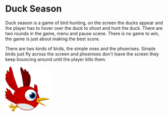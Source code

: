 # Duck Season


Duck season is a game of bird hunting, on the screen the ducks appear and the player has to hover over the duck to shoot and hunt the duck. There are two rounds in the game, menu and pause scene. There is no game to win, the game is just about making the best score.

There are two kinds of birds, the simple ones and the phoenixes. Simple birds just fly across the screen and phoenixes don't leave the screen they keep bouncing around until the player kills them.


![Aquí la descripción de la imagen por si no carga](https://github.com/Reid1903/Duck-Season/blob/main/pajaro.png)
